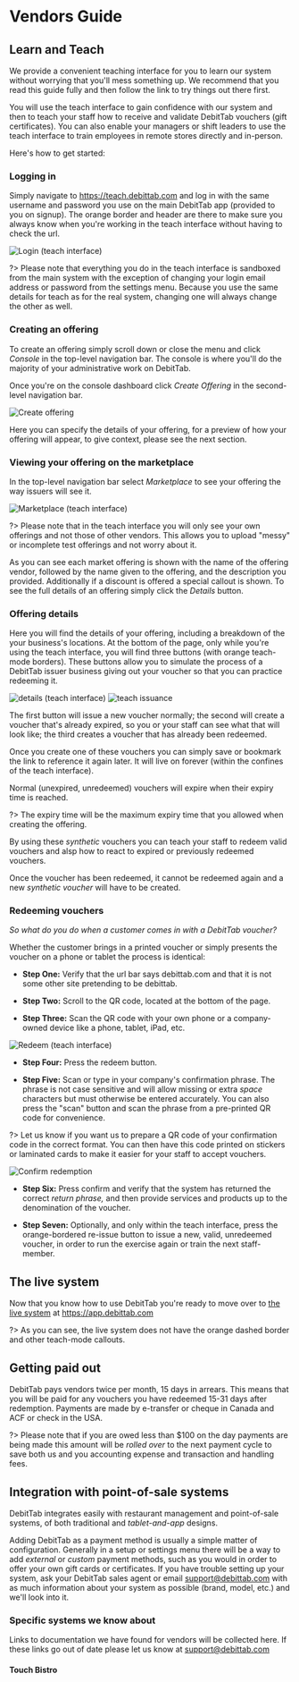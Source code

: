 # Vendors Guide

## Learn and Teach
We provide a convenient teaching interface for you to learn
our system without worrying that you'll mess something up.
We recommend that you read this guide fully and then follow
the link to try things out there first.

You will use the teach interface to gain confidence with our
system and then to teach your staff how to receive and
validate DebitTab vouchers (gift certificates). You can also
enable your managers or shift leaders to use the teach
interface to train employees in remote stores directly and
in-person.

Here's how to get started:

### Logging in
Simply navigate to https://teach.debittab.com and log in
with the same username and password you use on the main
DebitTab app (provided to you on signup). The orange border
and header are there to make sure you always know when
you're working in the teach interface without having to
check the url.

![Login (teach interface)](/_media/screens/teach/login.jpg ':class=screen')

?> Please note that everything you do in the teach interface
is sandboxed from the main system with the exception of
changing your login email address or password from the
settings menu. Because you use the same details for teach as
for the real system, changing one will always change the
other as well.

### Creating an offering
To create an offering simply scroll down or close the menu
and click *Console* in the top-level navigation bar. The
console is where you'll do the majority of your
administrative work on DebitTab.

Once you're on the console dashboard click *Create Offering*
in the second-level navigation bar.

![Create offering](/_media/screens/teach/create_offering.jpg ':class=screen')

Here you can specify the details of your offering, for a
preview of how your offering will appear, to give context,
please see the next section.

### Viewing your offering on the marketplace
In the top-level navigation bar select *Marketplace* to see
your offering the way issuers will see it.

![Marketplace (teach interface)](/_media/screens/teach/marketplace.jpg ':class=screen')

?> Please note that in the teach interface you will only see
your own offerings and not those of other vendors. This
allows you to upload "messy" or incomplete test offerings
and not worry about it.

As you can see each market offering is shown with the name
of the offering vendor, followed by the name given to the
offering, and the description you provided. Additionally if
a discount is offered a special callout is shown. To see the
full details of an offering simply click the *Details*
button.

### Offering details
Here you will find the details of your offering, including a
breakdown of the your business's locations. At the bottom of
the page, only while you're using the teach interface, you
will find three buttons (with orange teach-mode borders).
These buttons allow you to simulate the process of a
DebitTab issuer business giving out your voucher so that you
can practice redeeming it.

![details (teach interface)](/_media/screens/teach/details.jpg ':class=screen')
![teach issuance](/_media/screens/teach/issue_teach.jpg ':class=screen')

The first button will issue a new voucher normally; the
second will create a voucher that's already expired, so you
or your staff can see what that will look like; the third
creates a voucher that has already been redeemed.

Once you create one of these vouchers you can simply save or
bookmark the link to reference it again later. It will live
on forever (within the confines of the teach interface).

Normal (unexpired, unredeemed) vouchers will expire when
their expiry time is reached.

?> The expiry time will be the maximum expiry time that you
allowed when creating the offering.

By using these *synthetic* vouchers you can teach your staff
to redeem valid vouchers and alsp how to react to expired or
previously redeemed vouchers.

Once the voucher has been redeemed, it cannot be redeemed
again and a new *synthetic voucher* will have to be created.

### Redeeming vouchers
*So what do you do when a customer comes in with a DebitTab
voucher?*

Whether the customer brings in a printed voucher or simply
presents the voucher on a phone or tablet the process is
identical:

* **Step One:** Verify that the url bar says debittab.com and
that it is not some other site pretending to be debittab.

* **Step Two:** Scroll to the QR code, located at the bottom
of the page.

* **Step Three:** Scan the QR code with your own phone or a
company-owned device like a phone, tablet, iPad, etc.

![Redeem (teach interface)](/_media/screens/teach/redeem.jpg ':class=screen')

* **Step Four:** Press the redeem button.

* **Step Five:** Scan or type in your company's confirmation
phrase. The phrase is not case sensitive and will allow
missing or extra *space* characters but must otherwise be
entered accurately. You can also press the "scan" button and
scan the phrase from a pre-printed QR code for convenience.

?> Let us know if you want us to prepare a QR code of your
confirmation code in the correct format. You can then have
this code printed on stickers or laminated cards to make it
easier for your staff to accept vouchers.

![Confirm redemption](/_media/screens/teach/confirm.jpg ':class=screen')

* **Step Six:** Press confirm and verify that the system has
returned the correct *return phrase,* and then provide
services and products up to the denomination of the voucher.

* **Step Seven:** Optionally, and only within the teach
interface, press the orange-bordered re-issue button to
issue a new, valid, unredeemed voucher, in order to run the
exercise again or train the next staff-member.

## The live system
Now that you know how to use DebitTab you're ready to move
over to [the live system](https://app.debittab.com) at
https://app.debittab.com

?> As you can see, the live system does not have the orange
dashed border and other teach-mode callouts.

## Getting paid out
DebitTab pays vendors twice per month, 15 days in arrears.
This means that you will be paid for any vouchers you have
redeemed 15-31 days after redemption. Payments are made by
e-transfer or cheque in Canada and ACF or check in the USA.

?> Please note that if you are owed less than $100 on the
day payments are being made this amount will be *rolled
over* to the next payment cycle to save both us and you
accounting expense and transaction and handling fees.

## Integration with point-of-sale systems
DebitTab integrates easily with restaurant management and
point-of-sale systems, of both traditional and
*tablet-and-app* designs.

Adding DebitTab as a payment method is usually a simple
matter of configuration. Generally in a setup or settings
menu there will be a way to add *external* or *custom*
payment methods, such as you would in order to offer your
own gift cards or certificates. If you have trouble setting
up your system, ask your DebitTab sales agent or email
support@debittab.com with as much information about your
system as possible (brand, model, etc.) and we'll look into
it.

### Specific systems we know about
Links to documentation we have found for vendors will be
collected here. If these links go out of date please let us
know at support@debittab.com

#### Touch Bistro
<!-- TODO link here -->
